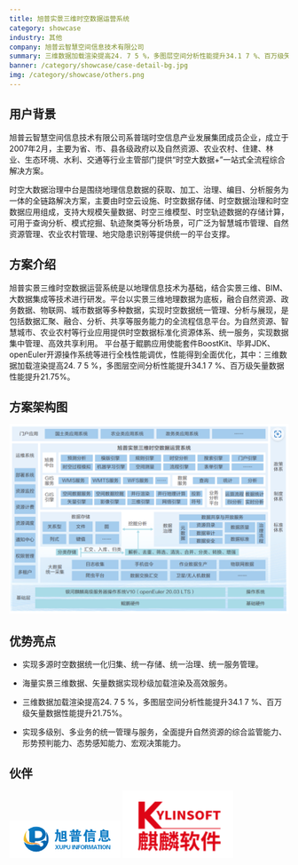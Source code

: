 ```yaml
---
title: 旭普实景三维时空数据运营系统
category: showcase
industry: 其他
company: 旭普云智慧空间信息技术有限公司
summary: 三维数据加载渲染提高24. 7 5 %，多图层空间分析性能提升34.1 7 %、百万级矢量数据性能提升21.75%。
banner: /category/showcase/case-detail-bg.jpg
img: /category/showcase/others.png
---
```


## 用户背景

旭普云智慧空间信息技术有限公司系普瑞时空信息产业发展集团成员企业，成立于2007年2月，主要为省、市、县各级政府以及自然资源、农业农村、住建、林业、生态环境、水利、交通等行业主管部门提供“时空大数据+”一站式全流程综合解决方案。

时空大数据治理中台是围绕地理信息数据的获取、加工、治理、编目、分析服务为一体的全链路解决方案，主要由时空云设施、时空数据存储、时空数据治理和时空数据应用组成，支持大规模矢量数据、时空三维模型、时空轨迹数据的存储计算，可用于查询分析、模式挖掘、轨迹聚类等分析场景，可广泛为智慧城市管理、自然资源管理、农业农村管理、地灾隐患识别等提供统一的平台支撑。

## 方案介绍

旭普实景三维时空数据运营系统是以地理信息技术为基础，结合实景三维、BIM、大数据集成等技术进行研发。平台以实景三维地理数据为底板，融合自然资源、政务数据、物联网、城市数据等多种数据，实现时空数据统一管理、分析与展现，是包括数据汇聚、融合、分析、共享等服务能力的全流程信息平台。为自然资源、智慧城市、农业农村等行业应用提供时空数据标准化资源体系、统一服务，实现数据集中管理、高效共享利用。 平台基于鲲鹏应用使能套件BoostKit、毕昇JDK、openEuler开源操作系统等进行全栈性能调优，性能得到全面优化，其中：三维数据加载渲染提高24. 7 5 %，多图层空间分析性能提升34.1 7 %、百万级矢量数据性能提升21.75%。


## 方案架构图



<img src="./xh.png" width="1000" >


## 优势亮点

- 实现多源时空数据统一化归集、统一存储、统一治理、统一服务管理。

- 海量实景三维数据、矢量数据实现秒级加载渲染及高效服务。

- 三维数据加载渲染提高24. 7 5 %，多图层空间分析性能提升34.1 7 %、百万级矢量数据性能提升21.75%。

- 实现多级别、多业务的统一管理与服务，全面提升自然资源的综合监管能力、形势预判能力、态势感知能力、宏观决策能力。





## 伙伴

<img src="./logo1.png" width="200" >


<img src="./logo.png" width="200" >
